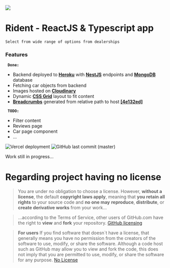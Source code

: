 ![](https://res.cloudinary.com/btchead/image/upload/v1644437650/rident_rp9zdb.png)

# Rident - ReactJS & Typescript app

`Select from wide range of options from dealerships`

### Features

**` Done:`**

- Backend deployed to [**Heroku**](http://heroku.com "Heroku") with **[NestJS](https://nestjs.com/ "NestJS")** endpoints and [**MongoDB**](https://mongodb.com "MongoDB") database
- Fetching car objects from backend
- Images hosted on [**Cloudinary**](https://cloudinary.com/ "Cloudinary")
- Dynamic [**CSS Grid**](https://learncssgrid.com/ "CSS Grid") layout to fit content
- [**Breadcrumbs**](https://developers.google.com/search/docs/advanced/structured-data/breadcrumb "Breadcrumbs") generated from relative path to host [**[4e132ed]**](https://github.com/PolyFlower/rident/commit/4e132ed93b41c9a1faa72aed50c0ccf3ea3f1a6f#diff-549620554fd5e1a686a0422be5dea47f0c95dd02f9207e83d1d2de7656b85a4d "4e132ed")

**` TODO:`**

- Filter content
- Reviews page
- Car page component
- ...

![Vercel deployment](https://img.shields.io/github/deployments/PolyFlower/rident/production?label=vercel&logo=vercel&logoColor=white&style=for-the-badge) ![GitHub last commit (master)](https://img.shields.io/github/last-commit/PolyFlower/rident/master?label=master&logo=github&style=for-the-badge)

Work still in progress...

# Regarding project having no license

> You are under no obligation to choose a license. However, **without a license**, the default **copyright laws apply**, meaning that **you retain all rights** to your source code and **no one may** **reproduce**, **distribute**, or **create derivative works** from your work...

> ...according to the Terms of Service, other users of GitHub.com have the right to **view** and **fork** your repository.
> [GitHub licensing](https://docs.github.com/en/repositories/managing-your-repositorys-settings-and-features/customizing-your-repository/licensing-a-repository#choosing-the-right-license "GitHub licensing help page")

> **For users**
> If you find software that doesn`t have a license, that generally means you have no permission from the creators of the software to use, modify, or share the software. Although a code host such as GitHub may allow you to view and fork the code, this does not imply that you are permitted to use, modify, or share the software for any purpose.
> [No License](https://choosealicense.com/no-permission/ "No License")
